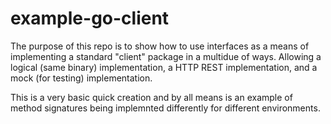 # example-go-client

The purpose of this repo is to show how to use interfaces as a means of implementing a standard "client" package in a multidue of ways. Allowing a logical (same binary) implementation, a HTTP REST implementation, and a mock (for testing) implementation.

This is a very basic quick creation and by all means is an example of method signatures being implemnted differently for different environments.
